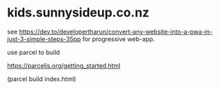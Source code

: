 # kids.sunnysideup.co.nz


see https://dev.to/developertharun/convert-any-website-into-a-pwa-in-just-3-simple-steps-35pp for progressive web-app.

use parcel to build

https://parceljs.org/getting_started.html

(parcel build index.html)
